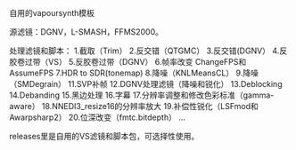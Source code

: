 自用的vapoursynth模板

源滤镜：DGNV，L-SMASH，FFMS2000。

处理滤镜和脚本：
1.截取（Trim）
2.反交错（QTGMC）
3.反交错(DGNV）
4.反胶卷过带（VS）
5.反胶卷过带（DGNV）
6.帧率改变 ChangeFPS和AssumeFPS
7.HDR to SDR(tonemap)
8.降噪（KNLMeansCL）
9.降噪（SMDegrain）
11.SVP补帧
12.DGNV处理滤镜（降噪和锐化）
13.Deblocking
14.Debanding
15.黑边处理
16.字幕
17.分辨率调整和修改色彩标准（gamma-aware）
18.NNEDI3_resize16的分辨率放大
19.补偿性锐化（LSFmod和Awarpsharp2）
20.位深改变（fmtc.bitdepth）
...

releases里是自用的VS滤镜和脚本包，可选择性使用。
